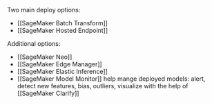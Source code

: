 Two main deploy options:
- [[SageMaker Batch Transform]]
- [[SageMaker Hosted Endpoint]]

Additional options:
- [[SageMaker Neo]]
- [[SageMaker Edge Manager]]
- [[SageMaker Elastic Inference]]
- [[SageMaker Model Monitor]] help mange deployed models: alert, detect new features, bias, outliers, visualize with the help of [[SageMaker Clarify]]